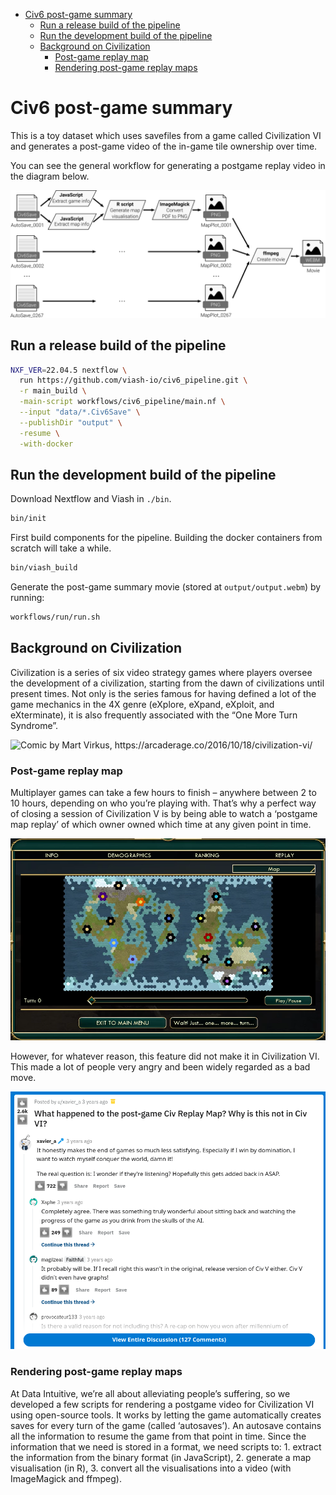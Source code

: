 
-   [Civ6 post-game summary](#civ6-post-game-summary)
    -   [Run a release build of the
        pipeline](#run-a-release-build-of-the-pipeline)
    -   [Run the development build of the
        pipeline](#run-the-development-build-of-the-pipeline)
    -   [Background on Civilization](#background-on-civilization)
        -   [Post-game replay map](#post-game-replay-map)
        -   [Rendering post-game replay
            maps](#rendering-post-game-replay-maps)

# Civ6 post-game summary

This is a toy dataset which uses savefiles from a game called
Civilization VI and generates a post-game video of the in-game tile
ownership over time.

You can see the general workflow for generating a postgame replay video
in the diagram below.

![](docs/images/workflow.png)

## Run a release build of the pipeline

``` sh
NXF_VER=22.04.5 nextflow \
  run https://github.com/viash-io/civ6_pipeline.git \
  -r main_build \
  -main-script workflows/civ6_pipeline/main.nf \
  --input "data/*.Civ6Save" \
  --publishDir "output" \
  -resume \
  -with-docker
```

<!-- todo: use an actual release -->

## Run the development build of the pipeline

Download Nextflow and Viash in `./bin`.

``` bash
bin/init
```

First build components for the pipeline. Building the docker containers
from scratch will take a while.

``` bash
bin/viash_build
```

Generate the post-game summary movie (stored at `output/output.webm`) by
running:

``` bash
workflows/run/run.sh
```

## Background on Civilization

Civilization is a series of six video strategy games where players
oversee the development of a civilization, starting from the dawn of
civilizations until present times. Not only is the series famous for
having defined a lot of the game mechanics in the 4X genre (eXplore,
eXpand, eXploit, and eXterminate), it is also frequently associated with
the “One More Turn Syndrome”.

![Comic by Mart Virkus,
<https://arcaderage.co/2016/10/18/civilization-vi/>](docs/images/mart_virkus_every_civilization_game_ever.jpg)

### Post-game replay map

Multiplayer games can take a few hours to finish – anywhere between 2 to
10 hours, depending on who you’re playing with. That’s why a perfect way
of closing a session of Civilization V is by being able to watch a
‘postgame map replay’ of which owner owned which time at any given point
in time.

[![](docs/images/civ5_victory_.png)](docs/images/civ5_victory_.webm)

However, for whatever reason, this feature did not make it in
Civilization VI. This made a lot of people very angry and been widely
regarded as a bad move. <!-- quoting Douglas Adams here -->

![](docs/images/civ6_rant_.png)

### Rendering post-game replay maps

At Data Intuitive, we’re all about alleviating people’s suffering, so we
developed a few scripts for rendering a postgame video for Civilization
VI using open-source tools. It works by letting the game automatically
creates saves for every turn of the game (called ‘autosaves’). An
autosave contains all the information to resume the game from that point
in time. Since the information that we need is stored in a format, we
need scripts to: 1. extract the information from the binary format (in
JavaScript), 2. generate a map visualisation (in R), 3. convert all the
visualisations into a video (with ImageMagick and ffmpeg).
